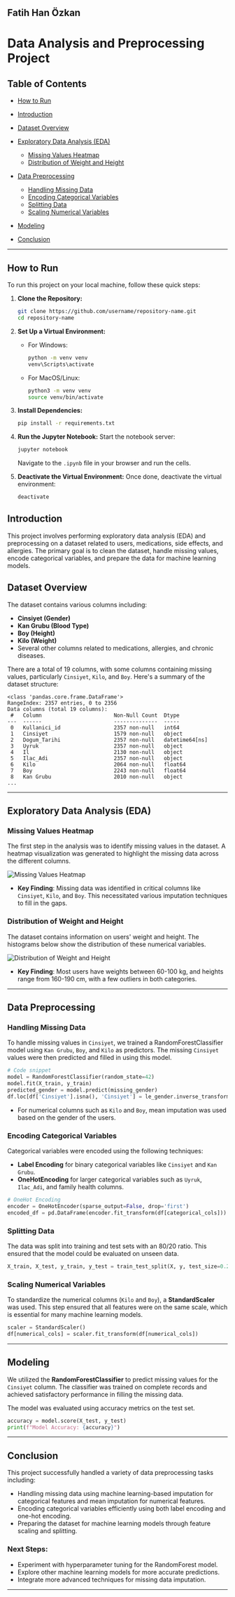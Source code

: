
## Fatih Han Özkan

# Data Analysis and Preprocessing Project

## Table of Contents
- [How to Run](#how-to-run)

- [Introduction](#introduction)
- [Dataset Overview](#dataset-overview)
- [Exploratory Data Analysis (EDA)](#exploratory-data-analysis-eda)
  - [Missing Values Heatmap](#missing-values-heatmap)
  - [Distribution of Weight and Height](#distribution-of-weight-and-height)
- [Data Preprocessing](#data-preprocessing)
  - [Handling Missing Data](#handling-missing-data)
  - [Encoding Categorical Variables](#encoding-categorical-variables)
  - [Splitting Data](#splitting-data)
  - [Scaling Numerical Variables](#scaling-numerical-variables)
- [Modeling](#modeling)
- [Conclusion](#conclusion)

---
## How to Run

To run this project on your local machine, follow these quick steps:

1. **Clone the Repository:**
   ```bash
   git clone https://github.com/username/repository-name.git
   cd repository-name
   ```

2. **Set Up a Virtual Environment:**
   - For Windows:
     ```bash
     python -m venv venv
     venv\Scripts\activate
     ```
   - For MacOS/Linux:
     ```bash
     python3 -m venv venv
     source venv/bin/activate
     ```

3. **Install Dependencies:**
   ```bash
   pip install -r requirements.txt
   ```

4. **Run the Jupyter Notebook:**
   Start the notebook server:
   ```bash
   jupyter notebook
   ```
   Navigate to the `.ipynb` file in your browser and run the cells.

5. **Deactivate the Virtual Environment:**
   Once done, deactivate the virtual environment:
   ```bash
   deactivate
   ```
## Introduction

This project involves performing exploratory data analysis (EDA) and preprocessing on a dataset related to users, medications, side effects, and allergies. The primary goal is to clean the dataset, handle missing values, encode categorical variables, and prepare the data for machine learning models.

## Dataset Overview

The dataset contains various columns including:
- **Cinsiyet (Gender)**
- **Kan Grubu (Blood Type)**
- **Boy (Height)**
- **Kilo (Weight)**
- Several other columns related to medications, allergies, and chronic diseases.

There are a total of 19 columns, with some columns containing missing values, particularly `Cinsiyet`, `Kilo`, and `Boy`. Here's a summary of the dataset structure:

```
<class 'pandas.core.frame.DataFrame'>
RangeIndex: 2357 entries, 0 to 2356
Data columns (total 19 columns):
 #   Column                       Non-Null Count  Dtype
---  ------                       --------------  -----
 0   Kullanici_id                 2357 non-null   int64
 1   Cinsiyet                     1579 non-null   object
 2   Dogum_Tarihi                 2357 non-null   datetime64[ns]
 3   Uyruk                        2357 non-null   object
 4   Il                           2130 non-null   object
 5   Ilac_Adi                     2357 non-null   object
 6   Kilo                         2064 non-null   float64
 7   Boy                          2243 non-null   float64
 8   Kan Grubu                    2010 non-null   object
...
```

---

## Exploratory Data Analysis (EDA)

### Missing Values Heatmap

The first step in the analysis was to identify missing values in the dataset. A heatmap visualization was generated to highlight the missing data across the different columns.

![Missing Values Heatmap](missingValuesHeatmap.png)

- **Key Finding**: Missing data was identified in critical columns like `Cinsiyet`, `Kilo`, and `Boy`. This necessitated various imputation techniques to fill in the gaps.

### Distribution of Weight and Height

The dataset contains information on users' weight and height. The histograms below show the distribution of these numerical variables.

![Distribution of Weight and Height](distrubitionWeightHeight.png)

- **Key Finding**: Most users have weights between 60-100 kg, and heights range from 160-190 cm, with a few outliers in both categories.

---

## Data Preprocessing

### Handling Missing Data

To handle missing values in `Cinsiyet`, we trained a RandomForestClassifier model using `Kan Grubu`, `Boy`, and `Kilo` as predictors. The missing `Cinsiyet` values were then predicted and filled in using this model.

```python
# Code snippet
model = RandomForestClassifier(random_state=42)
model.fit(X_train, y_train)
predicted_gender = model.predict(missing_gender)
df.loc[df['Cinsiyet'].isna(), 'Cinsiyet'] = le_gender.inverse_transform(predicted_gender)
```

- For numerical columns such as `Kilo` and `Boy`, mean imputation was used based on the gender of the users.

### Encoding Categorical Variables

Categorical variables were encoded using the following techniques:
- **Label Encoding** for binary categorical variables like `Cinsiyet` and `Kan Grubu`.
- **OneHotEncoding** for larger categorical variables such as `Uyruk`, `Ilac_Adi`, and family health columns.

```python
# OneHot Encoding
encoder = OneHotEncoder(sparse_output=False, drop='first')
encoded_df = pd.DataFrame(encoder.fit_transform(df[categorical_cols]))
```

### Splitting Data

The data was split into training and test sets with an 80/20 ratio. This ensured that the model could be evaluated on unseen data.

```python
X_train, X_test, y_train, y_test = train_test_split(X, y, test_size=0.2, random_state=42)
```

### Scaling Numerical Variables

To standardize the numerical columns (`Kilo` and `Boy`), a **StandardScaler** was used. This step ensured that all features were on the same scale, which is essential for many machine learning models.

```python
scaler = StandardScaler()
df[numerical_cols] = scaler.fit_transform(df[numerical_cols])
```

---

## Modeling

We utilized the **RandomForestClassifier** to predict missing values for the `Cinsiyet` column. The classifier was trained on complete records and achieved satisfactory performance in filling the missing data.

The model was evaluated using accuracy metrics on the test set.

```python
accuracy = model.score(X_test, y_test)
print(f"Model Accuracy: {accuracy}")
```

---

## Conclusion

This project successfully handled a variety of data preprocessing tasks including:
- Handling missing data using machine learning-based imputation for categorical features and mean imputation for numerical features.
- Encoding categorical variables efficiently using both label encoding and one-hot encoding.
- Preparing the dataset for machine learning models through feature scaling and splitting.

### Next Steps:
- Experiment with hyperparameter tuning for the RandomForest model.
- Explore other machine learning models for more accurate predictions.
- Integrate more advanced techniques for missing data imputation.

---
